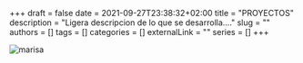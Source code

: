+++ 
draft = false
date = 2021-09-27T23:38:32+02:00
title = "PROYECTOS"
description = "Ligera descripcion de lo que se desarrolla...."
slug = ""
authors = []
tags = []
categories = []
externalLink = ""
series = []
+++

![marisa](image/post/pro.png)






